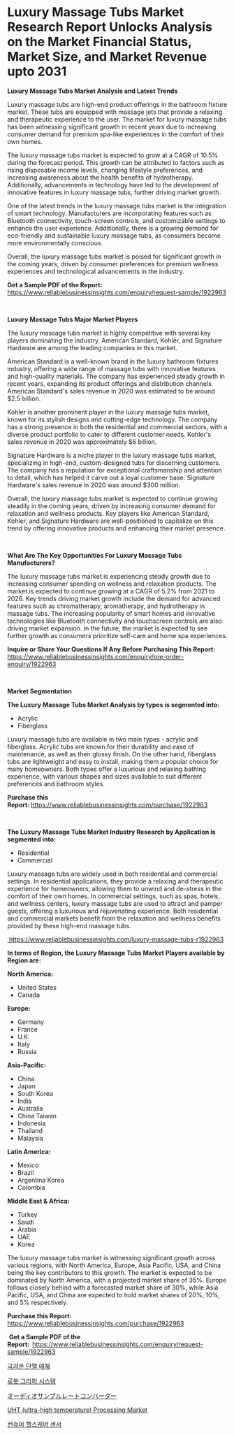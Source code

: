 <p><h1>Luxury Massage Tubs Market Research Report Unlocks Analysis on the Market Financial Status, Market Size, and Market Revenue upto 2031</h1></p><p><strong>Luxury Massage Tubs Market Analysis and Latest Trends</strong></p>
<p><p>Luxury massage tubs are high-end product offerings in the bathroom fixture market. These tubs are equipped with massage jets that provide a relaxing and therapeutic experience to the user. The market for luxury massage tubs has been witnessing significant growth in recent years due to increasing consumer demand for premium spa-like experiences in the comfort of their own homes.</p><p>The luxury massage tubs market is expected to grow at a CAGR of 10.5% during the forecast period. This growth can be attributed to factors such as rising disposable income levels, changing lifestyle preferences, and increasing awareness about the health benefits of hydrotherapy. Additionally, advancements in technology have led to the development of innovative features in luxury massage tubs, further driving market growth.</p><p>One of the latest trends in the luxury massage tubs market is the integration of smart technology. Manufacturers are incorporating features such as Bluetooth connectivity, touch-screen controls, and customizable settings to enhance the user experience. Additionally, there is a growing demand for eco-friendly and sustainable luxury massage tubs, as consumers become more environmentally conscious.</p><p>Overall, the luxury massage tubs market is poised for significant growth in the coming years, driven by consumer preferences for premium wellness experiences and technological advancements in the industry.</p></p>
<p><strong>Get a Sample PDF of the Report:&nbsp;</strong> <a href="https://www.reliablebusinessinsights.com/enquiry/request-sample/1922963">https://www.reliablebusinessinsights.com/enquiry/request-sample/1922963</a></p>
<p>&nbsp;</p>
<p><strong>Luxury Massage Tubs Major Market Players</strong></p>
<p><p>The luxury massage tubs market is highly competitive with several key players dominating the industry. American Standard, Kohler, and Signature Hardware are among the leading companies in this market.</p><p>American Standard is a well-known brand in the luxury bathroom fixtures industry, offering a wide range of massage tubs with innovative features and high-quality materials. The company has experienced steady growth in recent years, expanding its product offerings and distribution channels. American Standard's sales revenue in 2020 was estimated to be around $2.5 billion.</p><p>Kohler is another prominent player in the luxury massage tubs market, known for its stylish designs and cutting-edge technology. The company has a strong presence in both the residential and commercial sectors, with a diverse product portfolio to cater to different customer needs. Kohler's sales revenue in 2020 was approximately $6 billion.</p><p>Signature Hardware is a niche player in the luxury massage tubs market, specializing in high-end, custom-designed tubs for discerning customers. The company has a reputation for exceptional craftsmanship and attention to detail, which has helped it carve out a loyal customer base. Signature Hardware's sales revenue in 2020 was around $300 million.</p><p>Overall, the luxury massage tubs market is expected to continue growing steadily in the coming years, driven by increasing consumer demand for relaxation and wellness products. Key players like American Standard, Kohler, and Signature Hardware are well-positioned to capitalize on this trend by offering innovative products and enhancing their market presence.</p></p>
<p>&nbsp;</p>
<p><strong>What Are The Key Opportunities For Luxury Massage Tubs Manufacturers?</strong></p>
<p><p>The luxury massage tubs market is experiencing steady growth due to increasing consumer spending on wellness and relaxation products. The market is expected to continue growing at a CAGR of 5.2% from 2021 to 2026. Key trends driving market growth include the demand for advanced features such as chromatherapy, aromatherapy, and hydrotherapy in massage tubs. The increasing popularity of smart homes and innovative technologies like Bluetooth connectivity and touchscreen controls are also driving market expansion. In the future, the market is expected to see further growth as consumers prioritize self-care and home spa experiences.</p></p>
<p><strong>Inquire or Share Your Questions If Any Before Purchasing This Report:</strong> <a href="https://www.reliablebusinessinsights.com/enquiry/pre-order-enquiry/1922963">https://www.reliablebusinessinsights.com/enquiry/pre-order-enquiry/1922963</a></p>
<p>&nbsp;</p>
<p><strong>Market Segmentation</strong></p>
<p><strong>The Luxury Massage Tubs Market Analysis by types is segmented into:</strong></p>
<p><ul><li>Acrylic</li><li>Fiberglass</li></ul></p>
<p><p>Luxury massage tubs are available in two main types - acrylic and fiberglass. Acrylic tubs are known for their durability and ease of maintenance, as well as their glossy finish. On the other hand, fiberglass tubs are lightweight and easy to install, making them a popular choice for many homeowners. Both types offer a luxurious and relaxing bathing experience, with various shapes and sizes available to suit different preferences and bathroom styles.</p></p>
<p><strong>Purchase this Report:&nbsp;</strong><a href="https://www.reliablebusinessinsights.com/purchase/1922963">https://www.reliablebusinessinsights.com/purchase/1922963</a></p>
<p>&nbsp;</p>
<p><strong>The Luxury Massage Tubs Market Industry Research by Application is segmented into:</strong></p>
<p><ul><li>Residential</li><li>Commercial</li></ul></p>
<p><p>Luxury massage tubs are widely used in both residential and commercial settings. In residential applications, they provide a relaxing and therapeutic experience for homeowners, allowing them to unwind and de-stress in the comfort of their own homes. In commercial settings, such as spas, hotels, and wellness centers, luxury massage tubs are used to attract and pamper guests, offering a luxurious and rejuvenating experience. Both residential and commercial markets benefit from the relaxation and wellness benefits provided by these high-end massage tubs.</p></p>
<p><a href="https://www.reliablebusinessinsights.com/luxury-massage-tubs-r1922963">&nbsp;https://www.reliablebusinessinsights.com/luxury-massage-tubs-r1922963</a></p>
<p><strong>In terms of Region, the Luxury Massage Tubs Market Players available by Region are:</strong></p>
<p>
    <p> <strong> North America: </strong>
        <ul>
            <li>United States</li>
            <li>Canada</li>
        </ul>
        </p> 
    <p> <strong> Europe: </strong>
        <ul>
            <li>Germany</li>
            <li>France</li>
            <li>U.K.</li>
            <li>Italy</li>
            <li>Russia</li>
        </ul>
        </p> 
    <p> <strong> Asia-Pacific: </strong>
        <ul>
            <li>China</li>
            <li>Japan</li>
            <li>South Korea</li>
            <li>India</li>
            <li>Australia</li>
            <li>China Taiwan</li>
            <li>Indonesia</li>
            <li>Thailand</li>
            <li>Malaysia</li>
        </ul>
        </p> 
    <p> <strong> Latin America: </strong>
        <ul>
            <li>Mexico</li>
            <li>Brazil</li>
            <li>Argentina Korea</li>
            <li>Colombia</li>
        </ul>
        </p> 
    <p> <strong> Middle East & Africa: </strong>
        <ul>
            <li>Turkey</li>
            <li>Saudi</li>
            <li>Arabia</li>
            <li>UAE</li>
            <li>Korea</li>
        </ul>
    </p>
    </p>
<p><p>The luxury massage tubs market is witnessing significant growth across various regions, with North America, Europe, Asia Pacific, USA, and China being the key contributors to this growth. The market is expected to be dominated by North America, with a projected market share of 35%. Europe follows closely behind with a forecasted market share of 30%, while Asia Pacific, USA, and China are expected to hold market shares of 20%, 10%, and 5% respectively.</p></p>
<p><strong>Purchase this Report: </strong><a href="https://www.reliablebusinessinsights.com/purchase/1922963">https://www.reliablebusinessinsights.com/purchase/1922963</a></p>
<p>&nbsp;<strong>Get a Sample PDF of the Report:&nbsp;&nbsp;</strong><a href="https://www.reliablebusinessinsights.com/enquiry/request-sample/1922963">https://www.reliablebusinessinsights.com/enquiry/request-sample/1922963</a></p>
<p><strong></strong></p>
<p><p><a href="https://github.com/alfitoms13/Market-Research-Report-List-1/blob/main/6294316108339.md">극저온 단열 매체</a></p><p><a href="https://github.com/mofijurk071/Market-Research-Report-List-1/blob/main/9306788108340.md">로봇 그리퍼 시스템</a></p><p><a href="https://medium.com/@awnvxxes23/%E3%82%AA%E3%83%BC%E3%83%87%E3%82%A3%E3%82%AA%E3%82%B5%E3%83%B3%E3%83%97%E3%83%AB%E3%83%AC%E3%83%BC%E3%83%88%E3%82%B3%E3%83%B3%E3%83%90%E3%83%BC%E3%82%BF%E3%83%BC%E5%B8%82%E5%A0%B4%E4%BA%88%E6%B8%AC-%E5%B8%82%E5%A0%B4%E5%8B%95%E5%90%91-%E3%81%8A%E3%82%88%E3%81%B3%E5%BD%B1%E9%9F%BF%E5%88%86%E6%9E%90-2024%E5%B9%B4-2031%E5%B9%B4-fa8a7f764d00">オーディオサンプルレートコンバーター</a></p><p><a href="https://issuu.com/reportprime-2/docs/uht-ultra-high-temperature-processing-market-size-">UHT (ultra-high temperature) Processing Market</a></p><p><a href="https://medium.com/@pepo3k/2024%EB%85%84%EB%B6%80%ED%84%B0-2031%EB%85%84%EA%B9%8C%EC%A7%80-%EC%86%8C%EB%B9%84%EC%9E%90-%ED%97%AC%EC%8A%A4%EC%BC%80%EC%96%B4-%EC%84%BC%EC%84%9C-%EC%8B%9C%EC%9E%A5-%EC%84%B1%EC%9E%A5-%EC%A0%84%EB%A7%9D-%EB%B0%8F-%EC%8B%9C%EC%9E%A5-%EB%8F%99%ED%96%A5-%EB%B6%84%EC%84%9D%EC%9D%84-%ED%8F%AC%ED%95%A8%ED%95%9C-%EC%9D%91%EC%9A%A9-%ED%94%84%EB%A1%9C%EA%B7%B8%EB%9E%A8-%EC%A7%80%EC%97%AD-%EC%A0%84%EB%A7%9D-%EB%B0%8F-%EC%88%98%EC%9D%B5%EC%9D%84-%ED%88%AC%EC%82%AC%ED%95%9C-%EA%B2%83%EC%9D%80-cagr%EC%9E%85%EB%8B%88%EB%8B%A4-8ead6015077f">컨슈머 헬스케어 센서</a></p></p>